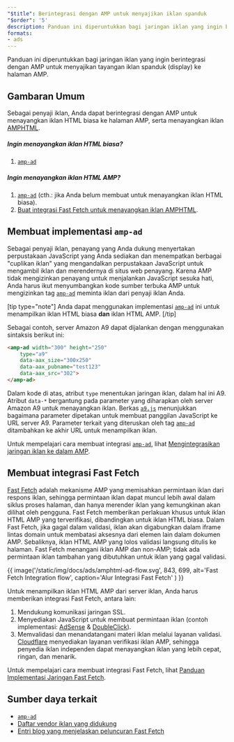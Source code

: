 ```yaml
---
"$title": Berintegrasi dengan AMP untuk menyajikan iklan spanduk
"$order": '5'
description: Panduan ini diperuntukkan bagi jaringan iklan yang ingin berintegrasi dengan AMP untuk menyajikan tayangan iklan spanduk (display) ke halaman AMP.
formats:
- ads
---
```


Panduan ini diperuntukkan bagi jaringan iklan yang ingin berintegrasi dengan AMP untuk menyajikan tayangan iklan spanduk (display) ke halaman AMP.

## Gambaran Umum

Sebagai penyaji iklan, Anda dapat berintegrasi dengan AMP untuk menayangkan iklan HTML biasa ke halaman AMP, serta menayangkan iklan [AMPHTML](../../../documentation/guides-and-tutorials/learn/intro-to-amphtml-ads.md).

##### Ingin menayangkan iklan HTML biasa?

1. [`amp-ad`](../../../documentation/components/reference/amp-ad.md)

##### Ingin menayangkan iklan HTML AMP?

1. [`amp-ad`](../../../documentation/components/reference/amp-ad.md) (cth.: jika Anda belum membuat untuk menayangkan iklan HTML biasa).
2. [Buat integrasi Fast Fetch untuk menayangkan iklan AMPHTML](#creating-a-fast-fetch-integration).

## Membuat implementasi `amp-ad` <a name="creating-an-amp-ad"></a>

Sebagai penyaji iklan, penayang yang Anda dukung menyertakan perpustakaan JavaScript yang Anda sediakan dan menempatkan berbagai "cuplikan iklan" yang mengandalkan perpustakaan JavaScript untuk mengambil iklan dan merendernya di situs web penayang. Karena AMP tidak mengizinkan penayang untuk menjalankan JavaScript sesuka hati, Anda harus ikut menyumbangkan kode sumber terbuka AMP untuk mengizinkan tag [`amp-ad`](../../../documentation/components/reference/amp-ad.md) meminta iklan dari penyaji iklan Anda.

[tip type="note"] Anda dapat menggunakan implementasi [`amp-ad`](../../../documentation/components/reference/amp-ad.md) ini untuk menampilkan iklan HTML biasa **dan** iklan HTML AMP. [/tip]

Sebagai contoh, server Amazon A9 dapat dijalankan dengan menggunakan sintaksis berikut ini:

```html
<amp-ad width="300" height="250"
    type="a9"
    data-aax_size="300x250"
    data-aax_pubname="test123"
    data-aax_src="302">
</amp-ad>
```

Dalam kode di atas, atribut `type` menentukan jaringan iklan, dalam hal ini A9. Atribut `data-*` bergantung pada parameter yang diharapkan oleh server Amazon A9 untuk menayangkan iklan. Berkas [`a9.js`](https://github.com/ampproject/amphtml/blob/master/ads/a9.js) menunjukkan bagaimana parameter dipetakan untuk membuat panggilan JavaScript ke URL server A9. Parameter terkait yang diteruskan oleh tag [`amp-ad`](../../../documentation/components/reference/amp-ad.md) ditambahkan ke akhir URL untuk menampilkan iklan.

Untuk mempelajari cara membuat integrasi [`amp-ad`](../../../documentation/components/reference/amp-ad.md), lihat [Mengintegrasikan jaringan iklan ke dalam AMP](https://github.com/ampproject/amphtml/blob/master/ads/README.md).

## Membuat integrasi Fast Fetch <a name="creating-a-fast-fetch-integration"></a>

[Fast Fetch](https://blog.amp.dev/2017/08/21/even-faster-loading-ads-in-amp/) adalah mekanisme AMP yang memisahkan permintaan iklan dari respons iklan, sehingga permintaan iklan dapat muncul lebih awal dalam siklus proses halaman, dan hanya merender iklan yang kemungkinan akan dilihat oleh pengguna. Fast Fetch memberikan perlakuan khusus untuk iklan HTML AMP yang terverifikasi, dibandingkan untuk iklan HTML biasa. Dalam Fast Fetch, jika gagal dalam validasi, iklan akan digabungkan dalam iframe lintas domain untuk membatasi aksesnya dari elemen lain dalam dokumen AMP. Sebaliknya, iklan HTML AMP yang lolos validasi langsung ditulis ke halaman. Fast Fetch menangani iklan AMP dan non-AMP; tidak ada permintaan iklan tambahan yang dibutuhkan untuk iklan yang gagal validasi.

{{ image('/static/img/docs/ads/amphtml-ad-flow.svg', 843, 699, alt='Fast Fetch Integration flow', caption='Alur Integrasi Fast Fetch' ) }}

Untuk menampilkan iklan HTML AMP dari server iklan, Anda harus memberikan integrasi Fast Fetch, antara lain:

1. Mendukung komunikasi jaringan SSL.
2. Menyediakan JavaScript untuk membuat permintaan iklan (contoh implementasi: [AdSense](https://github.com/ampproject/amphtml/tree/master/extensions/amp-ad-network-adsense-impl) & [DoubleClick](https://github.com/ampproject/amphtml/tree/master/extensions/amp-ad-network-doubleclick-impl)).
3. Memvalidasi dan menandatangani materi iklan melalui layanan validasi. [Cloudflare](https://blog.cloudflare.com/firebolt/) menyediakan layanan verifikasi iklan AMP, sehingga penyedia iklan independen dapat menayangkan iklan yang lebih cepat, ringan, dan menarik.

Untuk mempelajari cara membuat integrasi Fast Fetch, lihat [Panduan Implementasi Jaringan Fast Fetch](https://github.com/ampproject/amphtml/blob/master/ads/google/a4a/docs/Network-Impl-Guide.md).

## Sumber daya terkait

- [`amp-ad`](../../../documentation/components/reference/amp-ad.md)
- [Daftar vendor iklan yang didukung](../../../documentation/guides-and-tutorials/develop/monetization/ads_vendors.md)
- [Entri blog yang menjelaskan peluncuran Fast Fetch](https://blog.amp.dev/2017/08/21/even-faster-loading-ads-in-amp/)

